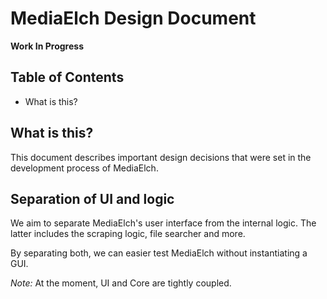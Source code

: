 # MediaElch Design Document

**Work In Progress**

## Table of Contents

 - What is this?


## What is this?

This document describes important design decisions that
were set in the development process of MediaElch.

## Separation of UI and logic

We aim to separate MediaElch's user interface from the internal logic.
The latter includes the scraping logic, file searcher and more.

By separating both, we can easier test MediaElch without instantiating a GUI.

_Note:_ At the moment, UI and Core are tightly coupled.
